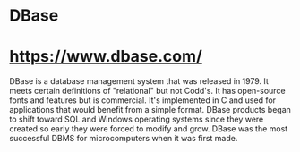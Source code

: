 # DBase
# https://www.dbase.com/

DBase is a database management system that was released in 1979. It meets certain definitions of "relational" but not Codd's. It has open-source fonts and features but is commercial. It's implemented in C and used for applications that would benefit from a simple format. DBase products began to shift toward SQL and Windows operating systems since they were created so early they were forced to modify and grow. DBase was the most successful DBMS for microcomputers when it was first made. 

